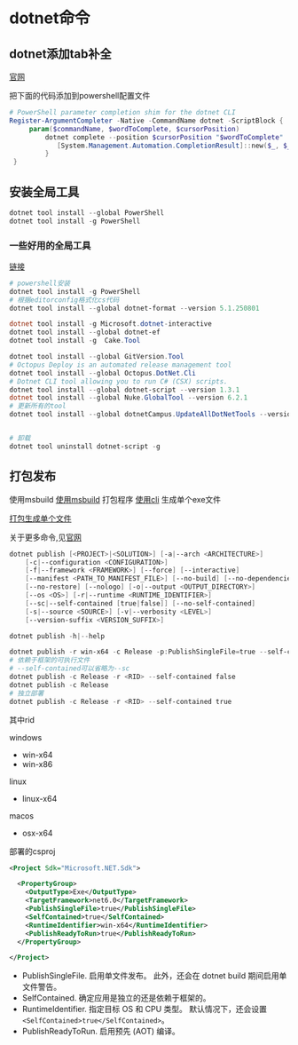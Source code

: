 # dotnet命令

## dotnet添加tab补全

[官网](https://docs.microsoft.com/zh-cn/dotnet/core/tools/enable-tab-autocomplete)

把下面的代码添加到powershell配置文件

```powershell
# PowerShell parameter completion shim for the dotnet CLI
Register-ArgumentCompleter -Native -CommandName dotnet -ScriptBlock {
     param($commandName, $wordToComplete, $cursorPosition)
         dotnet complete --position $cursorPosition "$wordToComplete" | ForEach-Object {
            [System.Management.Automation.CompletionResult]::new($_, $_, 'ParameterValue', $_)
         }
 }
 ```

## 安装全局工具

```powershell
dotnet tool install --global PowerShell
dotnet tool install -g PowerShell
```

### 一些好用的全局工具

[链接](https://www.nuget.org/packages?packagetype=dotnettool&sortby=totalDownloads-desc&q=&prerel=false)  

```powershell
# powershell安装
dotnet tool install -g PowerShell
# 根据editorconfig格式化cs代码
dotnet tool install --global dotnet-format --version 5.1.250801

dotnet tool install -g Microsoft.dotnet-interactive 
dotnet tool install --global dotnet-ef
dotnet tool install -g  Cake.Tool

dotnet tool install --global GitVersion.Tool 
# Octopus Deploy is an automated release management tool
dotnet tool install --global Octopus.DotNet.Cli 
# Dotnet CLI tool allowing you to run C# (CSX) scripts.
dotnet tool install --global dotnet-script --version 1.3.1
dotnet tool install --global Nuke.GlobalTool --version 6.2.1
# 更新所有的tool
dotnet tool install --global dotnetCampus.UpdateAllDotNetTools --version 1.0.7


# 卸载
dotnet tool uninstall dotnet-script -g
```

## 打包发布

使用msbuild
[使用msbuild](https://docs.microsoft.com/zh-cn/visualstudio/msbuild/msbuild?view=vs-2022)
打包程序
[使用cli](https://docs.microsoft.com/zh-cn/dotnet/core/deploying/deploy-with-cli)
生成单个exe文件

[打包生成单个文件](https://docs.microsoft.com/zh-cn/dotnet/core/deploying/single-file)

关于更多命令,见[官网](https://docs.microsoft.com/zh-cn/dotnet/core/tools/dotnet-run)

```powershell
dotnet publish [<PROJECT>|<SOLUTION>] [-a|--arch <ARCHITECTURE>]
    [-c|--configuration <CONFIGURATION>]
    [-f|--framework <FRAMEWORK>] [--force] [--interactive]
    [--manifest <PATH_TO_MANIFEST_FILE>] [--no-build] [--no-dependencies]
    [--no-restore] [--nologo] [-o|--output <OUTPUT_DIRECTORY>]
    [--os <OS>] [-r|--runtime <RUNTIME_IDENTIFIER>]
    [--sc|--self-contained [true|false]] [--no-self-contained]
    [-s|--source <SOURCE>] [-v|--verbosity <LEVEL>]
    [--version-suffix <VERSION_SUFFIX>]

dotnet publish -h|--help
```

```powershell
dotnet publish -r win-x64 -c Release -p:PublishSingleFile=true --self-contained false
# 依赖于框架的可执行文件
# --self-contained可以省略为--sc
dotnet publish -c Release -r <RID> --self-contained false
dotnet publish -c Release
# 独立部署
dotnet publish -c Release -r <RID> --self-contained true
```

其中rid

windows

- win-x64
- win-x86

linux

- linux-x64

macos

- osx-x64

部署的csproj

```xml
<Project Sdk="Microsoft.NET.Sdk">

  <PropertyGroup>
    <OutputType>Exe</OutputType>
    <TargetFramework>net6.0</TargetFramework>
    <PublishSingleFile>true</PublishSingleFile>
    <SelfContained>true</SelfContained>
    <RuntimeIdentifier>win-x64</RuntimeIdentifier>
    <PublishReadyToRun>true</PublishReadyToRun>
  </PropertyGroup>

</Project>

```

- PublishSingleFile. 启用单文件发布。 此外，还会在 dotnet build 期间启用单文件警告。
- SelfContained. 确定应用是独立的还是依赖于框架的。
- RuntimeIdentifier. 指定目标 OS 和 CPU 类型。 默认情况下，还会设置 `<SelfContained>true</SelfContained>`。
- PublishReadyToRun. 启用预先 (AOT) 编译。

